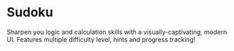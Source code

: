 # Sudoku
Sharpen you logic and calculation skills with a visually-captivating, modern UI. Features multiple difficulty level, hints and progress tracking!
